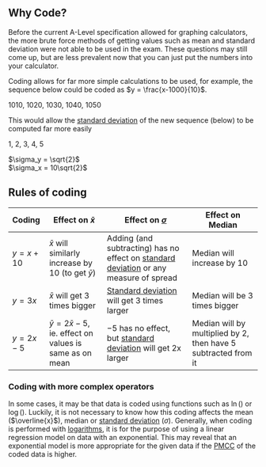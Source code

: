 ## Why Code?
Before the current A-Level specification allowed for graphing calculators, the more brute force methods of getting values such as mean and standard deviation were not able to be used in the exam. These questions may still come up, but are less prevalent now that you can just put the numbers into your calculator.

Coding allows for far more simple calculations to be used, for example, the sequence below could be coded as $y = \frac{x-1000}{10}$.

1010, 1020, 1030, 1040, 1050

This would allow the [standard deviation](./../Measures%20of%20Location%20And%20Spread/Variance%20and%20Standard%20Deviation.md#Standard%20Deviation) of the new sequence (below) to be computed far more easily

1, 2, 3, 4, 5

$\sigma_y = \sqrt{2}$  
$\sigma_x = 10\sqrt{2}$ 

## Rules of coding
| Coding       | Effect on $\bar{x}$                                               | Effect on [$\sigma$](./../Measures%20of%20Location%20And%20Spread/Variance%20and%20Standard%20Deviation.md#Standard%20Deviation)                                                                    | Effect on Median                                               |
| :----------- | ----------------------------------------------------------------- | --------------------------------------------------------------------------------------------------------------------------------------------------------------------------------------------------- | -------------------------------------------------------------- |
| $y = x + 10$ | $\bar{x}$ will similarly increase by 10 (to get $\bar{y}$)        | Adding (and subtracting) has no effect on [standard deviation](./../Measures%20of%20Location%20And%20Spread/Variance%20and%20Standard%20Deviation.md#Standard%20Deviation) or any measure of spread | Median will increase by 10                                     |
| $y = 3x$     | $\bar{x}$ will get 3 times bigger                                 | [Standard deviation](./../Measures%20of%20Location%20And%20Spread/Variance%20and%20Standard%20Deviation.md#Standard%20Deviation) will get 3 times larger                                            | Median will be 3 times bigger                                  |
| $y = 2x - 5$ | $\bar{y} = 2\bar{x} - 5$, ie. effect on values is same as on mean | $-5$ has no effect, but [standard deviation](./../Measures%20of%20Location%20And%20Spread/Variance%20and%20Standard%20Deviation.md#Standard%20Deviation) will get 2x larger                         | Median will by multiplied by 2, then have 5 subtracted from it |

### Coding with more complex operators
In some cases, it may be that data is coded using functions such as $\ln()$ or $\log()$. Luckily, it is not necessary to know how this coding affects the mean ($\overline{x}$), median or [standard deviation](./../Measures%20of%20Location%20And%20Spread/Variance%20and%20Standard%20Deviation.md#Standard%20Deviation) ($\sigma$). Generally, when coding is performed with [logarithms](./../../Pure/Exponentials%20and%20Logs/Logarithms.md), it is for the purpose of using a linear regression model on data with an exponential. This may reveal that an exponential model is more appropriate for the given data if the [PMCC](./PMCC.md) of the coded data is higher.